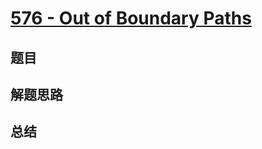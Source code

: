 # [576 - Out of Boundary Paths](https://leetcode.com/problems/out-of-boundary-paths/)

## 题目


## 解题思路


## 总结


